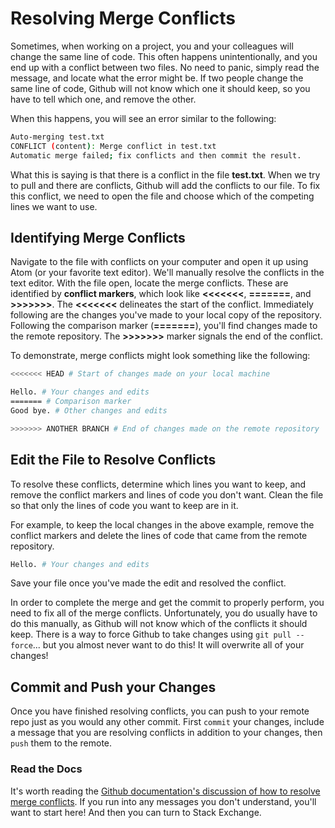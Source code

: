 # Resolving Merge Conflicts

Sometimes, when working on a project, you and your colleagues will change the same line of code. This often happens unintentionally, and you end up with a conflict between two files. No need to panic, simply read the message, and locate what the error might be. If two people change the same line of code, Github will not know which one it should keep, so you have to tell which one, and remove the other.

When this happens, you will see an error similar to the following:

```sh
Auto-merging test.txt
CONFLICT (content): Merge conflict in test.txt
Automatic merge failed; fix conflicts and then commit the result.

```

What this is saying is that there is a conflict in the file **test.txt**. When we try to pull and there are conflicts, Github will add the conflicts to our file. To fix this conflict, we need to open the file and choose which of the competing lines we want to use.

## Identifying Merge Conflicts

Navigate to the file with conflicts on your computer and open it up using Atom (or your favorite text editor). We'll manually resolve the conflicts in the text editor. With the file open, locate the merge conflicts. These are identified by **conflict markers**, which look like **<<<<<<<**, **=======**, and **>>>>>>>**. The **<<<<<<<** delineates the start of the conflict. Immediately following are the changes you've made to your local copy of the repository. Following the comparison marker (**=======**), you'll find changes made to the remote repository. The **>>>>>>>** marker signals the end of the conflict.

To demonstrate, merge conflicts might look something like the following:

```sh
<<<<<<< HEAD # Start of changes made on your local machine

Hello. # Your changes and edits
======= # Comparison marker
Good bye. # Other changes and edits

>>>>>>> ANOTHER BRANCH # End of changes made on the remote repository
```

## Edit the File to Resolve Conflicts

To resolve these conflicts, determine which lines you want to keep, and remove the conflict markers and lines of code you don't want. Clean the file so that only the lines of code you want to keep are in it.

For example, to keep the local changes in the above example, remove the conflict markers and delete the lines of code that came from the remote repository.

```sh
Hello. # Your changes and edits
```

Save your file once you've made the edit and resolved the conflict.

In order to complete the merge and get the commit to properly perform, you need to fix all of the merge conflicts. Unfortunately, you do usually have to do this manually, as Github will not know which of the conflicts it should keep. There is a way to force Github to take changes using `git pull --force`... but you almost never want to do this! It will overwrite all of your changes!

## Commit and Push your Changes

Once you have finished resolving conflicts, you can push to your remote repo just as you would any other commit. First `commit` your changes, include a message that you are resolving conflicts in addition to your changes, then `push` them to the remote.

### Read the Docs

It's worth reading the [Github documentation's discussion of how to resolve merge conflicts](https://help.github.com/articles/resolving-a-merge-conflict-on-github/). If you run into any messages you don't understand, you'll want to start here! And then you can turn to Stack Exchange.
